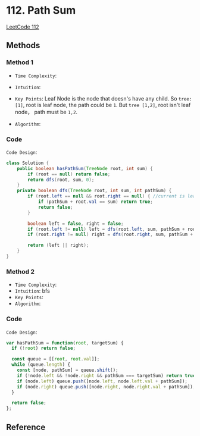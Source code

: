 # 112. Path Sum

[LeetCode 112](https://leetcode.com/problems/path-sum/)


## Methods

### Method 1

* `Time Complexity`:
* `Intuition`:
* `Key Points`: Leaf Node is the node that doesn's have any child.
So `tree: [1]`, root is leaf node, the path could be `1`. But `tree [1,2]`, root isn't leaf node， path must be `1,2`.

* `Algorithm`:


### Code

`Code Design`:

```java
class Solution {
    public boolean hasPathSum(TreeNode root, int sum) {
        if (root == null) return false;
        return dfs(root, sum, 0);
    }
    private boolean dfs(TreeNode root, int sum, int pathSum) {
        if (root.left == null && root.right == null) { //current is leaf node
            if (pathSum + root.val == sum) return true;
            return false;
        }

        boolean left = false, right = false;
        if (root.left != null) left = dfs(root.left, sum, pathSum + root.val);
        if (root.right != null) right = dfs(root.right, sum, pathSum + root.val);

        return (left || right);
    }
}

```

### Method 2

* `Time Complexity`:
* `Intuition`: bfs
* `Key Points`:
* `Algorithm`:


### Code

`Code Design`:

```javascript
var hasPathSum = function(root, targetSum) {
  if (!root) return false;

  const queue = [[root, root.val]];
  while (queue.length) {
    const [node, pathSum] = queue.shift();
    if (!node.left && !node.right && pathSum === targetSum) return true;
    if (node.left) queue.push([node.left, node.left.val + pathSum]);
    if (node.right) queue.push([node.right, node.right.val + pathSum]);
  }

  return false;
};
```

## Reference